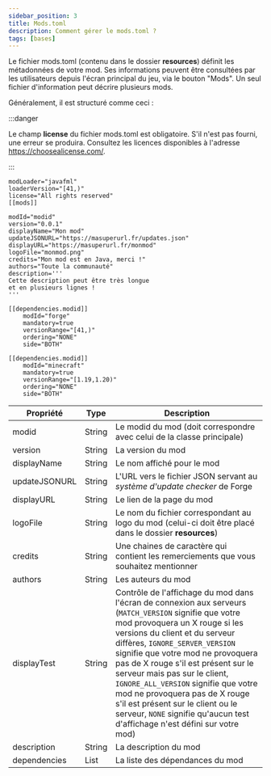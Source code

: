 ```yaml
---
sidebar_position: 3
title: Mods.toml
description: Comment gérer le mods.toml ?
tags: [bases]
---
```


Le fichier mods.toml (contenu dans le dossier **resources**) définit les métadonnées de votre mod. Ses informations peuvent être consultées par les utilisateurs depuis l'écran principal du jeu, via le bouton "Mods". Un seul fichier d'information peut décrire plusieurs mods.

Généralement, il est structuré comme ceci :

:::danger

Le champ **license** du fichier mods.toml est obligatoire. S'il n'est pas fourni, une erreur se produira. Consultez les licences disponibles à l'adresse https://choosealicense.com/.

:::
```
modLoader="javafml"
loaderVersion="[41,)"
license="All rights reserved"
[[mods]]

modId="modid"
version="0.0.1"
displayName="Mon mod"
updateJSONURL="https://masuperurl.fr/updates.json"
displayURL="https://masuperurl.fr/monmod"
logoFile="monmod.png"
credits="Mon mod est en Java, merci !"
authors="Toute la communauté"
description='''
Cette description peut être très longue
et en plusieurs lignes !
'''

[[dependencies.modid]]
    modId="forge"
    mandatory=true
    versionRange="[41,)"
    ordering="NONE"
    side="BOTH"

[[dependencies.modid]]
    modId="minecraft"
    mandatory=true
    versionRange="[1.19,1.20)"
    ordering="NONE"
    side="BOTH"
```

| Propriété     | Type   | Description                                                                                                                                                                                                                                                                                                                                                                                                                                                                                                            |
|---------------|--------|------------------------------------------------------------------------------------------------------------------------------------------------------------------------------------------------------------------------------------------------------------------------------------------------------------------------------------------------------------------------------------------------------------------------------------------------------------------------------------------------------------------------|
| modid         | String | Le modid du mod (doit correspondre avec celui de la classe principale)                                                                                                                                                                                                                                                                                                                                                                                                                                                 |
| version       | String | La version du mod                                                                                                                                                                                                                                                                                                                                                                                                                                                                                                      |
| displayName   | String | Le nom affiché pour le mod                                                                                                                                                                                                                                                                                                                                                                                                                                                                                             |
| updateJSONURL | String | L'URL vers le fichier JSON servant au _système d'update checker_ de Forge                                                                                                                                                                                                                                                                                                                                                                                                                                              |
| displayURL    | String | Le lien de la page du mod                                                                                                                                                                                                                                                                                                                                                                                                                                                                                              |
| logoFile      | String | Le nom du fichier correspondant au logo du mod (celui-ci doit être placé dans le dossier **resources**)                                                                                                                                                                                                                                                                                                                                                                                                                |
| credits       | String | Une chaines de caractère qui contient les remerciements que vous souhaitez mentionner                                                                                                                                                                                                                                                                                                                                                                                                                                  |
| authors       | String | Les auteurs du mod                                                                                                                                                                                                                                                                                                                                                                                                                                                                                                     |
| displayTest   | String | Contrôle de l'affichage du mod dans l'écran de connexion aux serveurs (`MATCH_VERSION` signifie que votre mod provoquera un X rouge si les versions du client et du serveur diffères, `IGNORE_SERVER_VERSION` signifie que votre mod ne provoquera pas de X rouge s'il est présent sur le serveur mais pas sur le client, `IGNORE_ALL_VERSION` signifie que votre mod ne provoquera pas de X rouge s'il est présent sur le client ou le serveur, `NONE` signifie qu'aucun test d'affichage n'est défini sur votre mod) |
| description   | String | La description du mod                                                                                                                                                                                                                                                                                                                                                                                                                                                                                                  |
| dependencies  | List   | La liste des dépendances du mod                                                                                                                                                                                                                                                                                                                                                                                                                                                                                        |